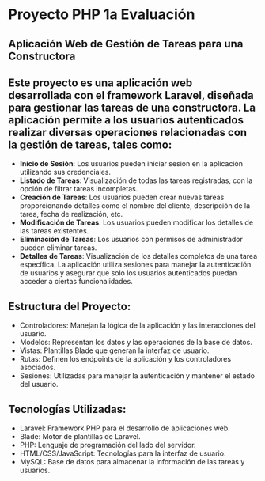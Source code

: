 # Proyecto PHP 1a Evaluación
## Aplicación Web de Gestión de Tareas para una Constructora

## Este proyecto es una aplicación web desarrollada con el framework Laravel, diseñada para gestionar las tareas de una constructora. La aplicación permite a los usuarios autenticados realizar diversas operaciones relacionadas con la gestión de tareas, tales como:

 - **Inicio de Sesión**: Los usuarios pueden iniciar sesión en la aplicación utilizando sus credenciales.
 - **Listado de Tareas**: Visualización de todas las tareas registradas, con la opción de filtrar tareas incompletas.
 - **Creación de Tareas**: Los usuarios pueden crear nuevas tareas proporcionando detalles como el nombre del cliente, descripción de la tarea, fecha de realización, etc.
 - **Modificación de Tareas**: Los usuarios pueden modificar los detalles de las tareas existentes.
 - **Eliminación de Tareas**: Los usuarios con permisos de administrador pueden eliminar tareas.
 - **Detalles de Tareas**: Visualización de los detalles completos de una tarea específica.
La aplicación utiliza sesiones para manejar la autenticación de usuarios y asegurar que solo los usuarios autenticados puedan acceder a ciertas funcionalidades.

## Estructura del Proyecto:

 - Controladores: Manejan la lógica de la aplicación y las interacciones del usuario.
 - Modelos: Representan los datos y las operaciones de la base de datos.
 - Vistas: Plantillas Blade que generan la interfaz de usuario.
 - Rutas: Definen los endpoints de la aplicación y los controladores asociados.
 - Sesiones: Utilizadas para manejar la autenticación y mantener el estado del usuario.

## Tecnologías Utilizadas:

 - Laravel: Framework PHP para el desarrollo de aplicaciones web.
 - Blade: Motor de plantillas de Laravel.
 - PHP: Lenguaje de programación del lado del servidor.
 - HTML/CSS/JavaScript: Tecnologías para la interfaz de usuario.
 - MySQL: Base de datos para almacenar la información de las tareas y usuarios.
